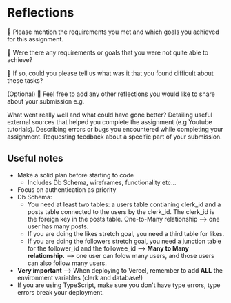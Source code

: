 # Reflections

🎯 Please mention the requirements you met and which goals you achieved for this assignment.

🎯 Were there any requirements or goals that you were not quite able to achieve?

🎯 If so, could you please tell us what was it that you found difficult about these tasks?

(Optional)
🏹 Feel free to add any other reflections you would like to share about your submission e.g.

What went really well and what could have gone better?
Detailing useful external sources that helped you complete the assignment (e.g Youtube tutorials).
Describing errors or bugs you encountered while completing your assignment.
Requesting feedback about a specific part of your submission.

## Useful notes

- Make a solid plan before starting to code
  - Includes Db Schema, wireframes, functionality etc...
- Focus on authentication as priority
- Db Schema:
  - You need at least two tables: a users table contianing clerk_id and a posts table connected to the users by the clerk_id. The clerk_id is the foreign key in the posts table. One-to-Many relationship --> one user has many posts.
  - If you are doing the likes stretch goal, you need a third table for likes.
  - If you are doing the followers stretch goal, you need a junction table for the follower_id and the followee_id --> **Many to Many relationship.** --> one user can folow many users, and those users can also follow many users.
- **Very important** --> When deploying to Vercel, remember to add **ALL** the environment variables (clerk and database!)
- If you are using TypeScript, make sure you don't have type errors, type errors break your deployment.
